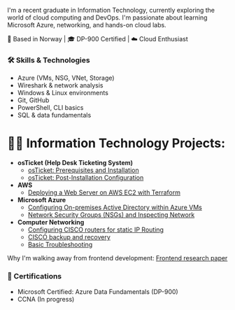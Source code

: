 I'm a recent graduate in Information Technology, currently exploring the world of cloud computing and DevOps. I'm passionate about learning Microsoft Azure, networking, and hands-on cloud labs.

📍 Based in Norway | 🎓 DP-900 Certified | ☁️ Cloud Enthusiast

### 🛠️ Skills & Technologies
- Azure (VMs, NSG, VNet, Storage)
- Wireshark & network analysis
- Windows & Linux environments
- Git, GitHub
- PowerShell, CLI basics
- SQL & data fundamentals

<h1>👨‍💻 Information Technology Projects:</h1>

- <b>osTicket (Help Desk Ticketing System)</b>
  - [osTicket: Prerequisites and Installation](https://github.com/rubentotterman/osTicket-Prerequisites-and-Installation)
  - [osTicket: Post-Installation Configuration](https://github.com/rubentotterman/post-install-config-/tree/main)
- <b>AWS</b>
  - [Deploying a Web Server on AWS EC2 with Terraform](https://github.com/rubentotterman/cloud-ec2-terraform-nginx/tree/main)
- <b>Microsoft Azure</b>
  - [Configuring On-premises Active Directory within Azure VMs](https://github.com/rubentotterman/on-prem-ad/tree/main)
  - [Network Security Groups (NSGs) and Inspecting Network](https://github.com/rubentotterman/azure-network)
- <b>Computer Networking</b>
  - [Configuring CISCO routers for static IP Routing](https://github.com/rubentotterman/ip-routing)
  - [CISCO backup and recovery](https://github.com/rubentotterman/ciscorouter-backup-recovery)
  - [Basic Troubleshooting](https://github.com/rubentotterman/basic-cisco-troubleshooting)


Why I'm walking away from frontend development: [Frontend research paper](https://github.com/rubentotterman/Exam-Submission-for-PJ6100)
  


### 📜 Certifications
- Microsoft Certified: Azure Data Fundamentals (DP-900)
- CCNA (In progress)



